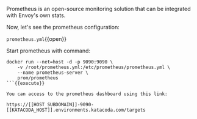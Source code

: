 Prometheus is an open-source monitoring solution that can be integrated with Envoy's own stats.

Now, let's see the prometheus configuration:

`prometheus.yml`{{open}}



Start prometheus with command:

```
docker run --net=host -d -p 9090:9090 \
    -v /root/prometheus.yml:/etc/prometheus/prometheus.yml \
    --name prometheus-server \
    prom/prometheus
```{{execute}}

You can access to the prometheus dashboard using this link:

https://[[HOST_SUBDOMAIN]]-9090-[[KATACODA_HOST]].environments.katacoda.com/targets
